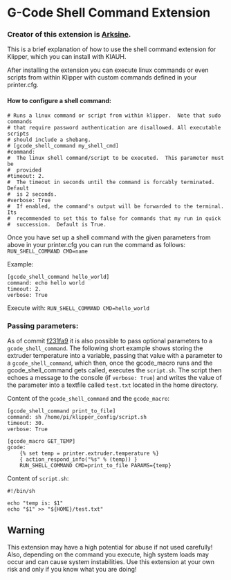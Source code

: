 # G-Code Shell Command Extension

### Creator of this extension is [Arksine](https://github.com/Arksine).

This is a brief explanation of how to use the shell command extension for Klipper, which you can install with KIAUH.

After installing the extension you can execute linux commands or even scripts from within Klipper with custom commands defined in your printer.cfg.

#### How to configure a shell command:

```shell
# Runs a linux command or script from within klipper.  Note that sudo commands
# that require password authentication are disallowed. All executable scripts
# should include a shebang.
# [gcode_shell_command my_shell_cmd]
#command:
#  The linux shell command/script to be executed.  This parameter must be
#  provided
#timeout: 2.
#  The timeout in seconds until the command is forcably terminated.  Default
#  is 2 seconds.
#verbose: True
#  If enabled, the command's output will be forwarded to the terminal.  Its
#  recommended to set this to false for commands that my run in quick
#  succession.  Default is True.
```

Once you have set up a shell command with the given parameters from above in your printer.cfg you can run the command as follows:
`RUN_SHELL_COMMAND CMD=name`

Example:

```
[gcode_shell_command hello_world]
command: echo hello world
timeout: 2.
verbose: True
```

Execute with:
`RUN_SHELL_COMMAND CMD=hello_world`

### Passing parameters:
As of commit [f231fa9](https://github.com/dw-0/kiauh/commit/f231fa9c69191f23277b4e3319f6b675bfa0ee42) it is also possible to pass optional parameters to a `gcode_shell_command`.
The following short example shows storing the extruder temperature into a variable, passing that value with a parameter to a `gcode_shell_command`, which then, 
once the gcode_macro runs and the gcode_shell_command gets called, executes the `script.sh`. The script then echoes a message to the console (if `verbose: True`) 
and writes the value of the parameter into a textfile called `test.txt` located in the home directory.

Content of the `gcode_shell_command` and the `gcode_macro`:
```
[gcode_shell_command print_to_file]
command: sh /home/pi/klipper_config/script.sh
timeout: 30.
verbose: True

[gcode_macro GET_TEMP]
gcode:
    {% set temp = printer.extruder.temperature %}
    { action_respond_info("%s" % (temp)) }
    RUN_SHELL_COMMAND CMD=print_to_file PARAMS={temp}
```

Content of `script.sh`:
```shell
#!/bin/sh

echo "temp is: $1"
echo "$1" >> "${HOME}/test.txt"
```

## Warning

This extension may have a high potential for abuse if not used carefully! Also, depending on the command you execute, high system loads may occur and can cause system instabilities.
Use this extension at your own risk and only if you know what you are doing!
